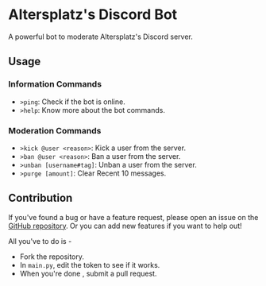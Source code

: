# Altersplatz's Discord Bot

A powerful bot to moderate Altersplatz's Discord server.

## Usage

### Information Commands

- `>ping`: Check if the bot is online.
- `>help`: Know more about the bot commands.

### Moderation Commands

- `>kick @user <reason>`: Kick a user from the server.
- `>ban @user <reason>`: Ban a user from the server.
- `>unban [username#tag]`: Unban a user from the server.
- `>purge [amount]`: Clear Recent 10 messages.

## Contribution

If you've found a bug or have a feature request, please open an issue on the [GitHub repository](https://github.com/Altersplatz/discord-bot). Or you can add new features if you want to help out!

All you've to do is -
- Fork the repository.
- In `main.py`, edit the token to see if it works.
- When you're done , submit a pull request.